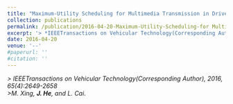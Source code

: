 ```yaml
---
title: "Maximum-Utility Scheduling for Multimedia Transmission in Drive-ThruInternet"
collection: publications
permalink: /publication/2016-04-20-Maximum-Utility-Scheduling-for Multimedia-Transmission/
excerpt: '> *IEEETransactions on Vehicular Technology(Corresponding Author), 2016, 65(4):2649-2658*<br>*M. Xing, **J. He**, and L. Cai*.'
date: 2016-04-20
venue: '--'
#paperurl: ''
#citation: ''
---
```

*> IEEETransactions on Vehicular Technology(Corresponding Author), 2016, 65(4):2649-2658*  
*>M. Xing, **J. He**, and L. Cai*.